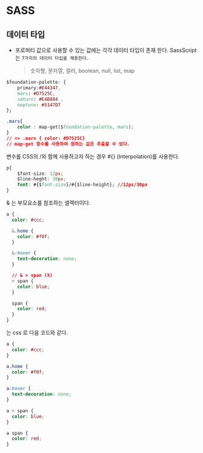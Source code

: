 # SASS
## 데이터 타입 

* 프로퍼티 값으로 사용할 수 있는 값에는 각각 데이터 타입이 존재 한다. SassScript는 `7가지의 데이터 타입을 제동한다.`
  
  > 숫자형, 문자열, 컬러, boolean, null, list, map
```css
$foundation-palette: {
    primary:#E44347,
    mars: #D7525C,
    saturn: #E4B884 ,
    neptune: #5147D7
};

.mars{
    color : map-get($foundation-palette, mars);
}
// => .mars { color: #D7525C}
// map-get 함수를 사용하여 원하는 값은 추출할 수 있다.
```
변수를 CSS의 /와 함께 사용하고자 하는 경우 #{} (Interpolation)를 사용한다.

```css
p{
    $font-size: 12px;
    $line-heght: 30px;
    font: #{$font-size}/#{$line-height}; //12px/30px
}
```

& 는 부모요소를 참조하는 셀렉터이다.
```css
a {
  color: #ccc;

  &.home {
    color: #f0f;
  }

  &:hover {
    text-decoration: none;
  }

  // & > span (X)
  > span {
    color: blue;
  }

  span {
    color: red;
  }
}
```

는 css 로 다음 코드와 같다.
```css
a {
  color: #ccc;
}

a.home {
  color: #f0f;
}

a:hover {
  text-decoration: none;
}

a > span {
  color: blue;
}

a span {
  color: red;
}

```


